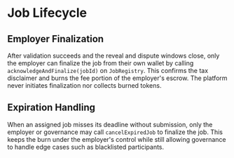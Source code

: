 # Job Lifecycle

## Employer Finalization

After validation succeeds and the reveal and dispute windows close, only the employer can finalize the job from their own wallet by calling `acknowledgeAndFinalize(jobId)` on `JobRegistry`. This confirms the tax disclaimer and burns the fee portion of the employer's escrow. The platform never initiates finalization nor collects burned tokens.

## Expiration Handling

When an assigned job misses its deadline without submission, only the employer or governance may call `cancelExpiredJob` to finalize the job. This keeps the burn under the employer's control while still allowing governance to handle edge cases such as blacklisted participants.
